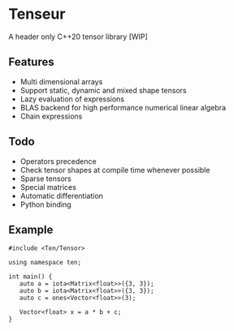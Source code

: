 # Tenseur
A header only C++20 tensor library [WIP]

## Features
- Multi dimensional arrays
- Support static, dynamic and mixed shape tensors
- Lazy evaluation of expressions
- BLAS backend for high performance numerical linear algebra
- Chain expressions

## Todo
- Operators precedence
- Check tensor shapes at compile time whenever possible
- Sparse tensors
- Special matrices
- Automatic differentiation
- Python binding

## Example
```
#include <Ten/Tensor>

using namespace ten;

int main() {
   auto a = iota<Matrix<float>>({3, 3});
   auto b = iota<Matrix<float>>({3, 3});
   auto c = ones<Vector<float>>(3);

   Vector<float> x = a * b + c;
}
```
